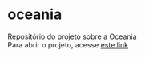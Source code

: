 # oceania
 Repositório do projeto sobre a Oceania
 <br>
 Para abrir o projeto, acesse <a href="https://remotelucc.github.io/oceania" target="_blank">este link</a>